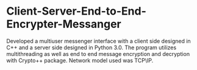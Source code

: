 # Client-Server-End-to-End-Encrypter-Messanger
Developed a multiuser messenger interface with a client side designed in C++ and a server side designed in Python 3.0. The program utilizes multithreading as well as end to end message encryption and decryption with Crypto++ package. Network model used was TCP\IP.
